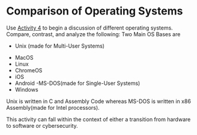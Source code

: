 # Comparison of Operating Systems

Use [Activity 4](https://github.com/ChrisMayfield/cspogil/tree/master/CS0/Act04) to begin a discussion of different operating systems. Compare, contrast, and analyze the following:
Two Main OS Bases are
 - Unix (made for Multi-User Systems)
  * MacOS
  * Linux
  * ChromeOS
  * iOS
  * Android
 -MS-DOS(made for Single-User Systems)
  * Windows
   
Unix is written in C and Assembly Code whereas MS-DOS is written in x86 Assembly(made for Intel processors).

This activity can fall within the context of either a transition from hardware to software or cybersecurity.
